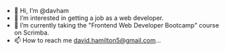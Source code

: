 - 👋 Hi, I’m @davham
- 👀 I’m interested in getting a job as a web developer.
- 🌱 I’m currently taking the "Frontend Web Developer Bootcamp" course on Scrimba.
- 📫 How to reach me  <david.hamilton5@gmail.com>...

<!---
davham/davham is a ✨ special ✨ repository because its `README.md` (this file) appears on your GitHub profile.
You can click the Preview link to take a look at your changes.
--->
